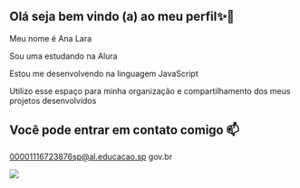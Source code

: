 ## Olá seja bem vindo (a) ao meu perfil✨️💫

Meu nome é Ana Lara 

Sou uma estudando na Alura

Estou me desenvolvendo na linguagem JavaScript

Utilizo esse espaço para minha organização e compartilhamento dos meus projetos desenvolvidos

## Você pode entrar em contato comigo 📫

00001116723876sp@al.educacao.sp
gov.br


![](https://tenor.com/DUpWUliPhU.gif)

